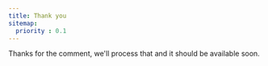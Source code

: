 ```yaml
---
title: Thank you
sitemap:
  priority : 0.1
---
```


Thanks for the comment, we'll process that and it should be available soon.